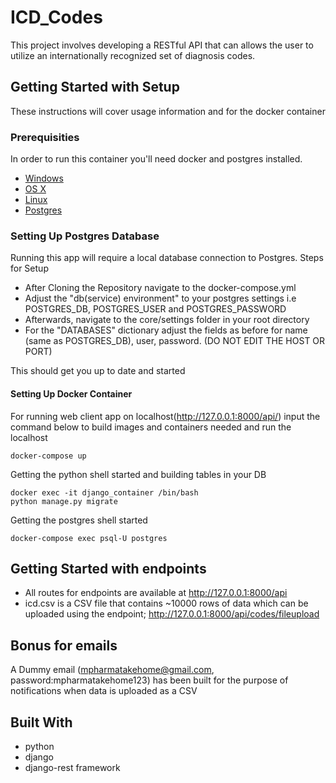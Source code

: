 # ICD_Codes

This project involves developing a RESTful API that can allows the user
to utilize an internationally recognized set of diagnosis codes.

## Getting Started with Setup

These instructions will cover usage information and for the docker container 

### Prerequisities

In order to run this container you'll need docker and postgres installed.

* [Windows](https://docs.docker.com/windows/started)
* [OS X](https://docs.docker.com/mac/started/)
* [Linux](https://docs.docker.com/linux/started/)
* [Postgres](https://www.postgresql.org/download/)

### Setting Up Postgres Database
Running this app will require a local database connection to Postgres. 
Steps for Setup
* After Cloning the Repository navigate to the docker-compose.yml
* Adjust the "db(service) environment" to your postgres settings i.e POSTGRES_DB, POSTGRES_USER and POSTGRES_PASSWORD
* Afterwards, navigate to the core/settings folder in your root directory
* For the "DATABASES" dictionary adjust the fields as before for name (same as POSTGRES_DB), user, password. (DO NOT EDIT THE HOST OR PORT)

This should get you up to date and started

#### Setting Up Docker Container

For running web client app on localhost(http://127.0.0.1:8000/api/) input the command below
to build images and containers needed and run the localhost

```shell
docker-compose up
```

Getting the python shell started and building tables in your DB

```shell
docker exec -it django_container /bin/bash
python manage.py migrate
```

Getting the postgres shell started

```shell
docker-compose exec psql-U postgres
```

## Getting Started with endpoints
* All routes for endpoints are available at http://127.0.0.1:8000/api
* icd.csv is a CSV file that contains ~10000 rows of data which can be uploaded using the endpoint; http://127.0.0.1:8000/api/codes/fileupload

## Bonus for emails
A Dummy email (mpharmatakehome@gmail.com, password:mpharmatakehome123) has been built for the purpose of notifications when 
data is uploaded as a CSV

## Built With

* python
* django
* django-rest framework

